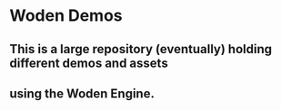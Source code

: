 # Woden Demos
## This is a large repository (eventually) holding different demos and assets
## using the Woden Engine.


